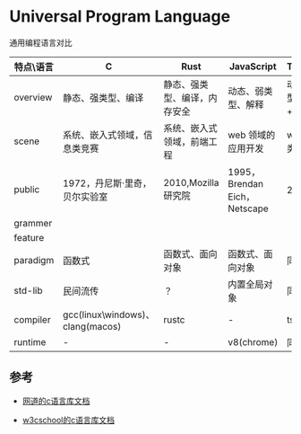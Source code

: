 # Universal Program Language

通用编程语言对比

| 特点\语言 | C                                | Rust                         | JavaScript                   | TypeScript              |
| --------- | -------------------------------- | ---------------------------- | ---------------------------- | ----------------------- |
| overview  | 静态、强类型、编译               | 静态、强类型、编译，内存安全 | 动态、弱类型、解释           | 动态、强类型、编译+解释 |
| scene     | 系统、嵌入式领域，信息类竞赛     | 系统、嵌入式领域，前端工程   | web 领域的应用开发           | web 领域的类库开发      |
| public    | 1972，丹尼斯·里奇，贝尔实验室    | 2010,Mozilla 研究院          | 1995，Brendan Eich，Netscape | 2012,微软               |
| grammer   |                                  |                              |                              |                         |
| feature   |                                  |                              |                              |                         |
| paradigm  | 函数式                           | 函数式、面向对象             | 函数式、面向对象             | 同左                    |
| std-lib   | 民间流传                         | ？                           | 内置全局对象                 | 同左                    |
| compiler  | gcc(linux\windows)、clang(macos) | rustc                        | -                            | tsc                     |
| runtime   | -                                | -                            | v8(chrome)                   | 同左                    |

## 参考

- <p id="wangdoc-c"><a href="https://wangdoc.com/clang/lib/assert.h">网道的c语言库文档</a></p>
- <p id="w3cschool-c"><a href="https://www.w3cschool.cn/c/c-standard-library.html">w3cschool的c语言库文档</a></p>

